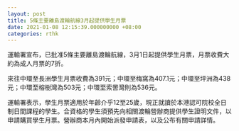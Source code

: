 ```yaml
---
layout: post
title: 5條主要離島渡輪航線3月起提供學生月票
date: 2021-01-08 12:15:39.000000000 +08:00
categories: rthk
---
```


運輸署宣布，已批准5條主要離島渡輪航線，3月1日起提供學生月票，月票收費大約為成人月票的7折。

來往中環至長洲學生月票收費為391元；中環至梅窩為407.1元；中環至坪洲為438元；中環至榕樹灣為503元；中環至索罟灣則為536元。

運輸署表示，學生月票適用於年齡介乎12至25歲，現正就讀於本港認可院校全日制日間課程的學生。合資格的學生須預先向相關渡輪營辦商提供學生證明文件，以申請購買學生月票。營辦商本月內開始派發申請表，以及公布有關申請詳情。
